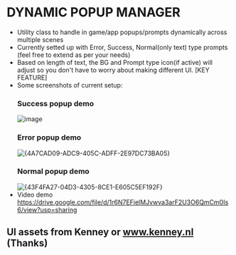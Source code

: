 # DYNAMIC POPUP MANAGER

- Utility class to handle in game/app popups/prompts dynamically across multiple scenes
- Currently setted up with Error, Success, Normal(only text) type prompts (feel free to extend as per your needs)
- Based on length of text, the BG and Prompt type icon(if active) will adjust so you don't have to worry about making different UI. [KEY FEATURE]
- Some screenshots of current setup:
  ### Success popup demo
  ![image](https://github.com/user-attachments/assets/dffc0138-9b28-4aa0-b1aa-9e8defdaa3f4)
  ### Error popup demo
  ![{4A7CAD09-ADC9-405C-ADFF-2E97DC73BA05}](https://github.com/user-attachments/assets/0b470dc8-e387-485d-ba6c-ae2ae6752d8e)
  ### Normal popup demo
  ![{43F4FA27-04D3-4305-8CE1-E605C5EF192F}](https://github.com/user-attachments/assets/f5a63692-7049-4f96-ab92-35b368cc23a2)
- Video demo https://drive.google.com/file/d/1r6N7EFielMJvwva3arF2U3O6QmCm0Is6/view?usp=sharing

## UI assets from Kenney or www.kenney.nl (Thanks)
